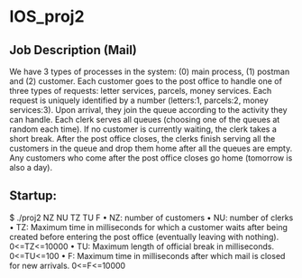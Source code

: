 # IOS_proj2

## Job Description (Mail)
We have 3 types of processes in the system: (0) main process, (1) postman and (2) customer. Each customer goes to the post office to handle one of three types of requests: letter services, parcels, money services.
Each request is uniquely identified by a number (letters:1, parcels:2, money services:3). Upon arrival, they join the queue according to the activity they can handle. Each clerk serves all queues (choosing one of the queues at random each time). If no customer is currently waiting, the clerk takes a short break. After the post office closes, the clerks finish serving all the customers in the queue and drop them home after all the queues are empty. Any customers who come after the post office closes go home (tomorrow is also a day).

## Startup:
$ ./proj2 NZ NU TZ TU F 
• NZ: number of customers 
• NU: number of clerks 
• TZ: Maximum time in milliseconds for which a customer waits after being created before entering the post office (eventually leaving with nothing). 0<=TZ<=10000 
• TU: Maximum length of official break in milliseconds. 0<=TU<=100 
• F: Maximum time in milliseconds after which mail is closed for new arrivals. 0<=F<=10000
